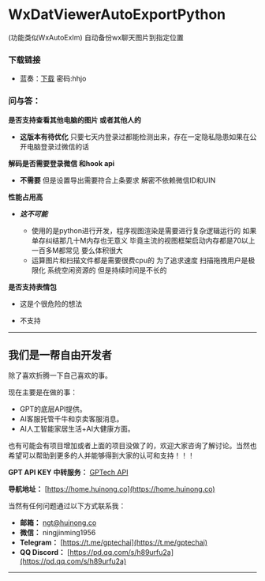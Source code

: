 # WxDatViewerAutoExportPython
(功能类似WxAutoExIm) 自动备份wx聊天图片到指定位置

### 下载链接

* 蓝奏：[下载](https://wwxz.lanzn.com/b00zxnp44b) 密码:hhjo


### 问与答：

**是否支持查看其他电脑的图片 或者其他人的**

- **这版本有待优化** 只要七天内登录过都能检测出来，存在一定隐私隐患如果在公开电脑登录过微信的话



**解码是否需要登录微信 和hook api**

- **不需要** 但是设置导出需要符合上条要求 解密不依赖微信ID和UIN


**性能占用高**

- ***这不可能***

  - 使用的是python进行开发，程序视图渲染是需要进行复杂逻辑运行的 如果单存纠结那几十M内存也无意义 毕竟主流的视图框架启动内存都是70以上 一百多M都常见 要么体积很大
  - 运算图片和扫描文件都是需要很费cpu的 为了追求速度 扫描拖拽用户是极限化 系统空闲资源的 但是持续时间是不长的
 
**是否支持表情包**

- 这是个很危险的想法

- 不支持

---

## 我们是一帮自由开发者

除了喜欢折腾一下自己喜欢的事。

现在主要是在做的事：

- GPT的底层API提供。
- AI客服托管千牛和京卖客服消息。
- AI人工智能家居生活+AI大健康方面。

也有可能会有项目增加或者上面的项目没做了的，欢迎大家咨询了解讨论。当然也希望可以帮助到更多的人并能够得到大家的认可和支持！！！

**GPT API KEY 中转服务：** [GPTech API](https://home.huinong.co)

**导航地址：** [https://home.huinong.co](https://home.huinong.co)

当然有任何问题通过以下方式联系我：

- **邮箱：** [ngt@huinong.co](mailto:ngt@huinong.co)
- **微信：** ningjinming1956
- **Telegram：** [https://t.me/gptechai](https://t.me/gptechai)
- **QQ Discord：** [https://pd.qq.com/s/h89urfu2a](https://pd.qq.com/s/h89urfu2a)

---
